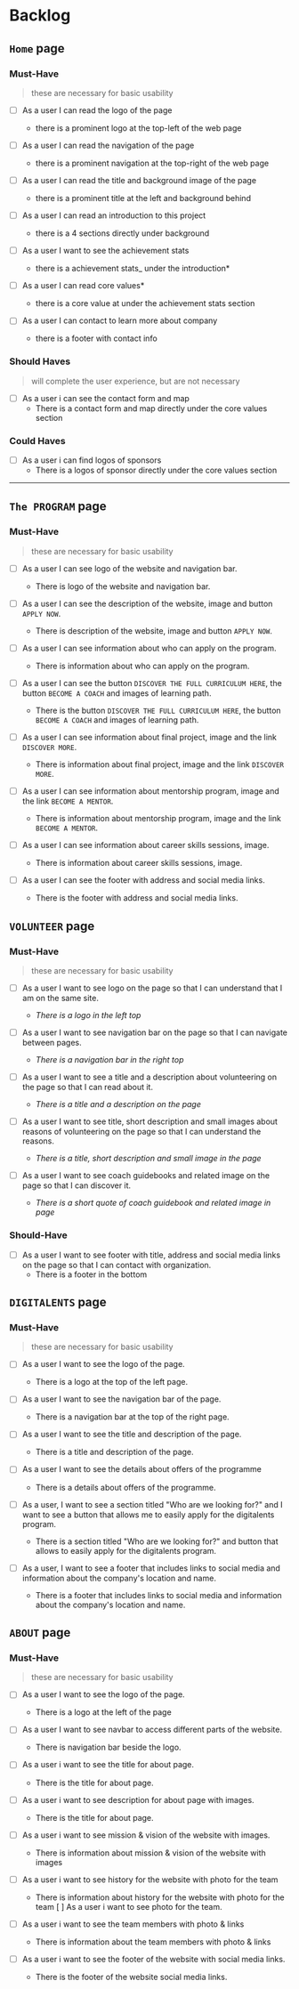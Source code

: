 # Backlog

## `Home` page

### Must-Have

> these are necessary for basic usability

- [ ] As a user I can read the logo of the page
  - there is a prominent logo at the top-left of the web page
- [ ] As a user I can read the navigation of the page

  - there is a prominent navigation at the top-right of the web page

- [ ] As a user I can read the title and background image of the page

  - there is a prominent title at the left and background behind

- [ ] As a user I can read an introduction to this project

  - there is a 4 sections directly under background

- [ ] As a user I want to see the achievement stats

  - there is a achievement stats\_ under the introduction\*

- [ ] As a user I can read core values\*

  - there is a core value at under the achievement stats section

- [ ] As a user I can contact to learn more about company
  - there is a footer with contact info

### Should Haves

> will complete the user experience, but are not necessary

- [ ] As a user i can see the contact form and map
  - There is a contact form and map directly under the core values section

### Could Haves

- [ ] As a user i can find logos of sponsors
  - There is a logos of sponsor directly under the core values section

---

## `The PROGRAM` page

### Must-Have

> these are necessary for basic usability

- [ ] As a user I can see logo of the website and navigation bar.

  - There is logo of the website and navigation bar.

- [ ] As a user I can see the description of the website, image and button
      `APPLY NOW`.

  - There is description of the website, image and button `APPLY NOW`.

- [ ] As a user I can see information about who can apply on the program.

  - There is information about who can apply on the program.

- [ ] As a user I can see the button `DISCOVER THE FULL CURRICULUM HERE`, the
      button `BECOME A COACH` and images of learning path.

  - There is the button `DISCOVER THE FULL CURRICULUM HERE`, the button
    `BECOME A COACH` and images of learning path.

- [ ] As a user I can see information about final project, image and the link
      `DISCOVER MORE`.

  - There is information about final project, image and the link
    `DISCOVER MORE`.

- [ ] As a user I can see information about mentorship program, image and the
      link `BECOME A MENTOR`.

  - There is information about mentorship program, image and the link
    `BECOME A MENTOR`.

- [ ] As a user I can see information about career skills sessions, image.

  - There is information about career skills sessions, image.

- [ ] As a user I can see the footer with address and social media links.

  - There is the footer with address and social media links.

## `VOLUNTEER` page

### Must-Have

> these are necessary for basic usability

- [ ] As a user I want to see logo on the page so that I can understand that I
      am on the same site.

  - _There is a logo in the left top_

- [ ] As a user I want to see navigation bar on the page so that I can navigate
      between pages.

  - _There is a navigation bar in the right top_

- [ ] As a user I want to see a title and a description about volunteering on
      the page so that I can read about it.

  - _There is a title and a description on the page_

- [ ] As a user I want to see title, short description and small images about
      reasons of volunteering on the page so that I can understand the reasons.

  - _There is a title, short description and small image in the page_

- [ ] As a user I want to see coach guidebooks and related image on the page so
      that I can discover it.
  - _There is a short quote of coach guidebook and related image in page_

### Should-Have

- [ ] As a user I want to see footer with title, address and social media links
      on the page so that I can contact with organization.
  - There is a footer in the bottom

## `DIGITALENTS` page

### Must-Have

> these are necessary for basic usability

- [ ] As a user I want to see the logo of the page.

  - There is a logo at the top of the left page.

- [ ] As a user I want to see the navigation bar of the page.

  - There is a navigation bar at the top of the right page.

- [ ] As a user I want to see the title and description of the page.

  - There is a title and description of the page.

- [ ] As a user I want to see the details about offers of the programme

  - There is a details about offers of the programme.

- [ ] As a user, I want to see a section titled "Who are we looking for?" and I
      want to see a button that allows me to easily apply for the digitalents
      program.

  - There is a section titled "Who are we looking for?" and button that allows
    to easily apply for the digitalents program.

- [ ] As a user, I want to see a footer that includes links to social media and
      information about the company's location and name.
  - There is a footer that includes links to social media and information about
    the company's location and name.

## `ABOUT` page

### Must-Have

> these are necessary for basic usability

- [ ] As a user I want to see the logo of the page.

  - There is a logo at the left of the page

- [ ] As a user I want to see navbar to access different parts of the website.

  - There is navigation bar beside the logo.

- [ ] As a user i want to see the title for about page.

  - There is the title for about page.

- [ ] As a user i want to see description for about page with images.

  - There is the title for about page.

- [ ] As a user i want to see mission & vision of the website with images.

  - There is information about mission & vision of the website with images

- [ ] As a user i want to see history for the website with photo for the team

  - There is information about history for the website with photo for the team [
    ] As a user i want to see photo for the team.

- [ ] As a user i want to see the team members with photo & links

  - There is information about the team members with photo & links

- [ ] As a user i want to see the footer of the website with social media links.
  - There is the footer of the website social media links.

